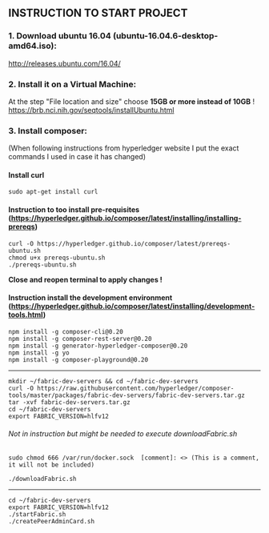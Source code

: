 ## INSTRUCTION TO START PROJECT

### 1. Download ubuntu 16.04 (ubuntu-16.04.6-desktop-amd64.iso):  

http://releases.ubuntu.com/16.04/ 
  
### 2. Install it on a Virtual Machine:  

   At the step "File location and size" choose **15GB or more instead of 10GB** !  
https://brb.nci.nih.gov/seqtools/installUbuntu.html

### 3. Install composer:  

   (When following instructions from hyperledger website I put the exact commands I used in case it has changed) 

#### Install curl

```sudo apt-get install curl```

#### Instruction to too install pre-requisites (https://hyperledger.github.io/composer/latest/installing/installing-prereqs) 
```
curl -O https://hyperledger.github.io/composer/latest/prereqs-ubuntu.sh  
chmod u+x prereqs-ubuntu.sh  
./prereqs-ubuntu.sh  
```
    
**Close and reopen terminal to apply changes !**

#### Instruction install the development environment (https://hyperledger.github.io/composer/latest/installing/development-tools.html) 
```
npm install -g composer-cli@0.20  
npm install -g composer-rest-server@0.20  
npm install -g generator-hyperledger-composer@0.20  
npm install -g yo  
npm install -g composer-playground@0.20
```  
***
```
mkdir ~/fabric-dev-servers && cd ~/fabric-dev-servers  
curl -O https://raw.githubusercontent.com/hyperledger/composer-tools/master/packages/fabric-dev-servers/fabric-dev-servers.tar.gz  
tar -xvf fabric-dev-servers.tar.gz  
cd ~/fabric-dev-servers  
export FABRIC_VERSION=hlfv12  
```      
###### Not in instruction but might be needed to execute downloadFabric.sh
```
sudo chmod 666 /var/run/docker.sock  [comment]: <> (This is a comment, it will not be included)
```  
```
./downloadFabric.sh  
```
___  
```
cd ~/fabric-dev-servers  
export FABRIC_VERSION=hlfv12  
./startFabric.sh  
./createPeerAdminCard.sh
```
```
